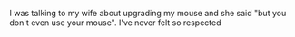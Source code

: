 I was talking to my wife about upgrading my mouse and she said "but you don't even use your mouse". I've never felt so respected

